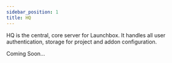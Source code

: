 ```yaml
---
sidebar_position: 1
title: HQ
---
```


HQ is the central, core server for Launchbox. It handles all user authentication, storage for project and addon configuration.

Coming Soon...
